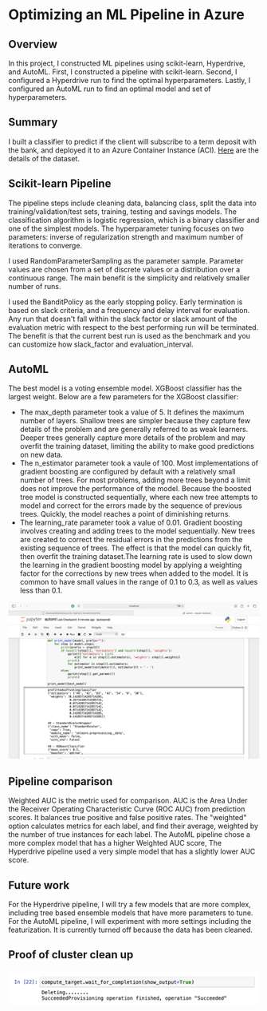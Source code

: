 # Optimizing an ML Pipeline in Azure

## Overview
In this project, I constructed ML pipelines using scikit-learn, Hyperdrive, and AutoML. First, I constructed a pipeline with scikit-learn. Second, I configured a Hyperdrive run to find the optimal hyperparameters. Lastly, I configured an AutoML run to find an optimal model and set of hyperparameters. 

## Summary
I built a classifier to predict if the client will subscribe to a term deposit with the bank, and deployed it to an Azure Container Instance (ACI). [Here](https://archive.ics.uci.edu/ml/datasets/bank+marketing) are the details of the dataset.

## Scikit-learn Pipeline
The pipeline steps include cleaning data, balancing class, split the data into training/validation/test sets, training, testing and savings models. The classification algorithm is logistic regression, which is a binary classifier and one of the simplest models. The hyperparameter tuning focuses on two parameters: inverse of regularization strength and maximum number of iterations to converge.

I used RandomParameterSampling as the parameter sample. Parameter values are chosen from a set of discrete values or a distribution over a continuous range. The main benefit is the simplicity and relatively smaller number of runs. 

I used the BanditPolicy as the early stopping policy. Early termination is based on slack criteria, and a frequency and delay interval for evaluation. Any run that doesn't fall within the slack factor or slack amount of the evaluation metric with respect to the best performing run will be terminated. The benefit is that the current best run is used as the benchmark and you can customize how slack_factor and evaluation_interval. 

## AutoML
The best model is a voting ensemble model. XGBoost classifier has the largest weight. Below are a few parameters for the XGBoost classifier:
- The max_depth parameter took a value of 5. It defines the maximum number of layers. Shallow trees are simpler because they capture few details of the problem and are generally referred to as weak learners. Deeper trees generally capture more details of the problem and may overfit the training dataset, limiting the ability to make good predictions on new data. 
- The n_estimator parameter took a vaule of 100. Most implementations of gradient boosting are configured by default with a relatively small number of trees. For most problems, adding more trees beyond a limit does not improve the performance of the model. Because the boosted tree model is constructed sequentially, where each new tree attempts to model and correct for the errors made by the sequence of previous trees. Quickly, the model reaches a point of diminishing returns.
- The learning_rate parameter took a value of 0.01. Gradient boosting involves creating and adding trees to the model sequentially. New trees are created to correct the residual errors in the predictions from the existing sequence of trees.
The effect is that the model can quickly fit, then overfit the training dataset.The learning rate is used to slow down the learning in the gradient boosting model by applying a weighting factor for the corrections by new trees when added to the model. It is common to have small values in the range of 0.1 to 0.3, as well as values less than 0.1.

![](screenshots/best_model.png)

## Pipeline comparison
Weighted AUC is the metric used for comparison. AUC is the  Area Under the Receiver Operating Characteristic Curve (ROC AUC) from prediction scores. It balances true positive and false positive rates. The "weighted" option calculates metrics for each label, and find their average, weighted by the number of true instances for each label. The AutoML pipeline chose a more complex model that has a higher Weighted AUC score, The Hyperdrive pipeline used a very simple model that has a slightly lower AUC score.

## Future work
For the Hyperdrive pipeline, I will try a few models that are more complex, including tree based ensemble models that have more parameters to tune.  For the AutoML pipeline, I will experiment with more settings including the featurization. It is currently turned off because the data has been cleaned. 

## Proof of cluster clean up
![](screenshots/delete.png)
